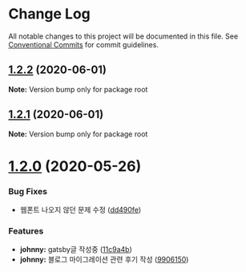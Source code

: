 # Change Log

All notable changes to this project will be documented in this file.
See [Conventional Commits](https://conventionalcommits.org) for commit guidelines.

## [1.2.2](https://github.com/johnny-mh/blog/compare/v1.2.1...v1.2.2) (2020-06-01)

**Note:** Version bump only for package root





## [1.2.1](https://github.com/johnny-mh/blog/compare/v1.2.0...v1.2.1) (2020-06-01)

**Note:** Version bump only for package root





# [1.2.0](https://github.com/johnny-mh/blog/compare/v1.0.0...v1.2.0) (2020-05-26)


### Bug Fixes

* 웹폰트 나오지 않던 문제 수정 ([dd490fe](https://github.com/johnny-mh/blog/commit/dd490febe7cd704223f3aa85e81f2ee4231e78b2))


### Features

* **johnny:** gatsby글 작성중 ([11c9a4b](https://github.com/johnny-mh/blog/commit/11c9a4b232293a6f5cf86e8eea8d860d1c1e67e6))
* **johnny:** 블로그 마이그레이션 관련 후기 작성 ([9906150](https://github.com/johnny-mh/blog/commit/99061509c4149eaaa36c03a79f98971c6e9bd9db))
